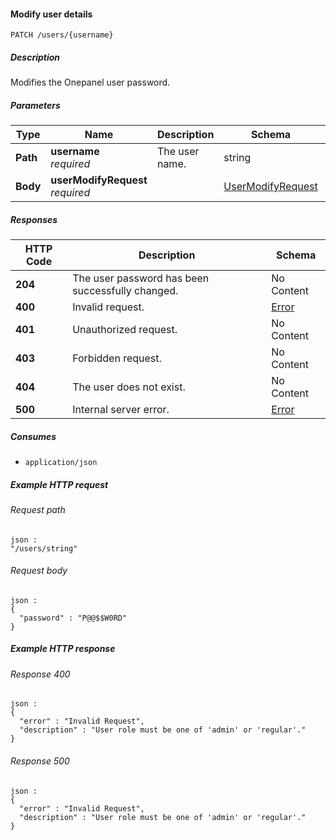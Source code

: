 
<a name="patch_users_username"></a>
#### Modify user details
```
PATCH /users/{username}
```


##### Description
Modifies the Onepanel user password.


##### Parameters

|Type|Name|Description|Schema|Default|
|---|---|---|---|---|
|**Path**|**username**  <br>*required*|The user name.|string|--|
|**Body**|**userModifyRequest**  <br>*required*||[UserModifyRequest](../definitions/UserModifyRequest.md#usermodifyrequest)|--|


##### Responses

|HTTP Code|Description|Schema|
|---|---|---|
|**204**|The user password has been successfully changed.|No Content|
|**400**|Invalid request.|[Error](../definitions/Error.md#error)|
|**401**|Unauthorized request.|No Content|
|**403**|Forbidden request.|No Content|
|**404**|The user does not exist.|No Content|
|**500**|Internal server error.|[Error](../definitions/Error.md#error)|


##### Consumes

* `application/json`


##### Example HTTP request

###### Request path
```
json :
"/users/string"
```


###### Request body
```
json :
{
  "password" : "P@@$$W0RD"
}
```


##### Example HTTP response

###### Response 400
```
json :
{
  "error" : "Invalid Request",
  "description" : "User role must be one of 'admin' or 'regular'."
}
```


###### Response 500
```
json :
{
  "error" : "Invalid Request",
  "description" : "User role must be one of 'admin' or 'regular'."
}
```



